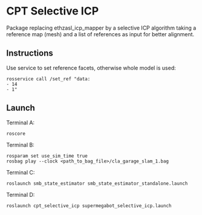 # CPT Selective ICP

Package replacing ethzasl_icp_mapper by a selective ICP algorithm taking a reference map (mesh) and a list of references as input for better alignment.

## Instructions

Use service to set reference facets, otherwise whole model is used:
```
rosservice call /set_ref "data:
- 14
- 1"
```

## Launch

Terminal A:
```
roscore
```

Terminal B:

```
rosparam set use_sim_time true
rosbag play --clock <path_to_bag_file>/cla_garage_slam_1.bag
```

Terminal C:

```
roslaunch smb_state_estimator smb_state_estimator_standalone.launch
```

Terminal D:

```
roslaunch cpt_selective_icp supermegabot_selective_icp.launch
```
